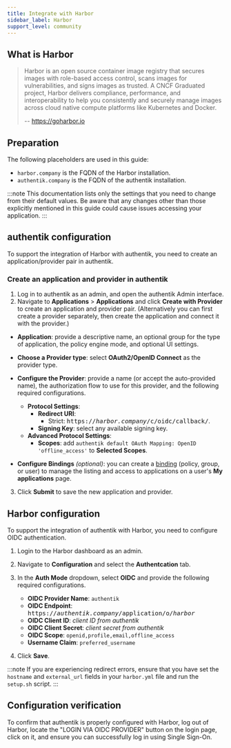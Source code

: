```yaml
---
title: Integrate with Harbor
sidebar_label: Harbor
support_level: community
---
```


## What is Harbor

> Harbor is an open source container image registry that secures images with role-based access control, scans images for vulnerabilities, and signs images as trusted. A CNCF Graduated project, Harbor delivers compliance, performance, and interoperability to help you consistently and securely manage images across cloud native compute platforms like Kubernetes and Docker.
>
> -- https://goharbor.io

## Preparation

The following placeholders are used in this guide:

- `harbor.company` is the FQDN of the Harbor installation.
- `authentik.company` is the FQDN of the authentik installation.

:::note
This documentation lists only the settings that you need to change from their default values. Be aware that any changes other than those explicitly mentioned in this guide could cause issues accessing your application.
:::

## authentik configuration

To support the integration of Harbor with authentik, you need to create an application/provider pair in authentik.

### Create an application and provider in authentik

1. Log in to authentik as an admin, and open the authentik Admin interface.
2. Navigate to **Applications** > **Applications** and click **Create with Provider** to create an application and provider pair. (Alternatively you can first create a provider separately, then create the application and connect it with the provider.)

- **Application**: provide a descriptive name, an optional group for the type of application, the policy engine mode, and optional UI settings.
- **Choose a Provider type**: select **OAuth2/OpenID Connect** as the provider type.
- **Configure the Provider**: provide a name (or accept the auto-provided name), the authorization flow to use for this provider, and the following required configurations.

    - **Protocol Settings**:
        - **Redirect URI**:
            - Strict: <kbd>https://<em>harbor.company</em>/c/oidc/callback/</kbd>.
        - **Signing Key**: select any available signing key.
    - **Advanced Protocol Settings**:
        - **Scopes**: add `authentik default OAuth Mapping: OpenID 'offline_access'` to **Selected Scopes**.

- **Configure Bindings** _(optional)_: you can create a [binding](/docs/add-secure-apps/flows-stages/bindings/) (policy, group, or user) to manage the listing and access to applications on a user's **My applications** page.

3. Click **Submit** to save the new application and provider.

## Harbor configuration

To support the integration of authentik with Harbor, you need to configure OIDC authentication.

1. Login to the Harbor dashboard as an admin.
2. Navigate to **Configuration** and select the **Authentcation** tab.
3. In the **Auth Mode** dropdown, select **OIDC** and provide the following required configurations.

    - **OIDC Provider Name**: `authentik`
    - **OIDC Endpoint**: <kbd>https://<em>authentik.company</em>/application/o/<em>harbor</em></kbd>
    - **OIDC Client ID**: <em>client ID from authentik</em>
    - **OIDC Client Secret**: <em>client secret from authentik</em>
    - **OIDC Scope**: `openid,profile,email,offline_access`
    - **Username Claim**: `preferred_username`

4. Click **Save**.

:::note
If you are experiencing redirect errors, ensure that you have set the `hostname` and `external_url` fields in your `harbor.yml` file and run the `setup.sh` script.
:::

## Configuration verification

To confirm that authentik is properly configured with Harbor, log out of Harbor, locate the "LOGIN VIA OIDC PROVIDER" button on the login page, click on it, and ensure you can successfully log in using Single Sign-On.

